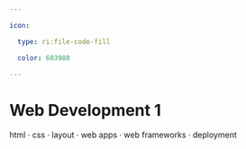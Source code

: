 ```yaml
---

icon: 

  type: ri:file-code-fill

  color: 603980

---
```


# Web Development 1

html · css · layout · web apps · web frameworks · deployment